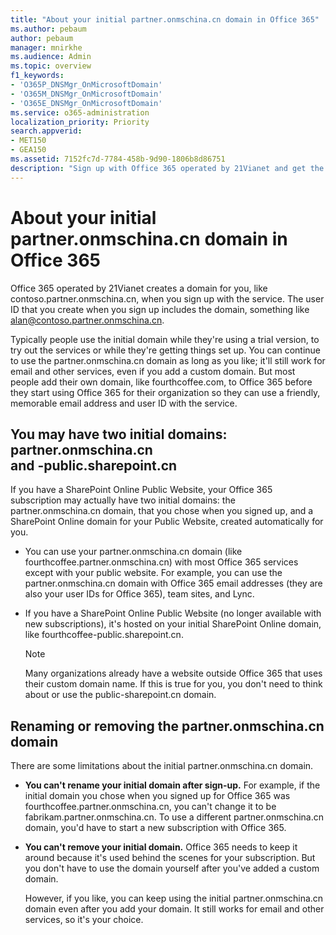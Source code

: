 ```yaml
---
title: "About your initial partner.onmschina.cn domain in Office 365"
ms.author: pebaum
author: pebaum
manager: mnirkhe
ms.audience: Admin
ms.topic: overview
f1_keywords:
- 'O365P_DNSMgr_OnMicrosoftDomain'
- 'O365M_DNSMgr_OnMicrosoftDomain'
- 'O365E_DNSMgr_OnMicrosoftDomain'
ms.service: o365-administration
localization_priority: Priority
search.appverid:
- MET150
- GEA150
ms.assetid: 7152fc7d-7784-458b-9d90-1806b8d86751
description: "Sign up with Office 365 operated by 21Vianet and get the partner.onmschina.cn domain. You can use the domain with Office 365 email addresses, team sites, and Lync."
---
```


# About your initial partner.onmschina.cn domain in Office 365

Office 365 operated by 21Vianet creates a domain for you, like contoso.partner.onmschina.cn, when you sign up with the service. The user ID that you create when you sign up includes the domain, something like alan@contoso.partner.onmschina.cn. 
  
Typically people use the initial domain while they're using a trial version, to try out the services or while they're getting things set up. You can continue to use the partner.onmschina.cn domain as long as you like; it'll still work for email and other services, even if you add a custom domain. But most people add their own domain, like fourthcoffee.com, to Office 365 before they start using Office 365 for their organization so they can use a friendly, memorable email address and user ID with the service. 
  
## You may have two initial domains: partner.onmschina.cn <br> and -public.sharepoint.cn


If you have a SharePoint Online Public Website, your Office 365 subscription may actually have two initial domains: the partner.onmschina.cn domain, that you chose when you signed up, and a SharePoint Online domain for your Public Website, created automatically for you.
  
- You can use your partner.onmschina.cn domain (like fourthcoffee.partner.onmschina.cn) with most Office 365 services except with your public website. For example, you can use the partner.onmschina.cn domain with Office 365 email addresses (they are also your user IDs for Office 365), team sites, and Lync.
    
- If you have a SharePoint Online Public Website (no longer available with new subscriptions), it's hosted on your initial SharePoint Online domain, like fourthcoffee-public.sharepoint.cn.
    
    > [!NOTE]
    >  Many organizations already have a website outside Office 365 that uses their custom domain name. If this is true for you, you don't need to think about or use the public-sharepoint.cn domain. 
  

## Renaming or removing the partner.onmschina.cn domain


 There are some limitations about the initial partner.onmschina.cn domain. 
  
- **You can't rename your initial domain after sign-up.** For example, if the initial domain you chose when you signed up for Office 365 was fourthcoffee.partner.onmschina.cn, you can't change it to be fabrikam.partner.onmschina.cn. To use a different partner.onmschina.cn domain, you'd have to start a new subscription with Office 365. 
    
- **You can't remove your initial domain.** Office 365 needs to keep it around because it's used behind the scenes for your subscription. But you don't have to use the domain yourself after you've added a custom domain. 
    
    However, if you like, you can keep using the initial partner.onmschina.cn domain even after you add your domain. It still works for email and other services, so it's your choice.
    

